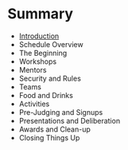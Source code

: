 # Summary

* [Introduction](README.md)
* Schedule Overview
* The Beginning
* Workshops
* Mentors
* Security and Rules
* Teams
* Food and Drinks
* Activities
* Pre-Judging and Signups
* Presentations and Deliberation
* Awards and Clean-up
* Closing Things Up

